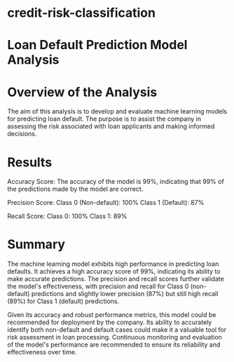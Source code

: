 # credit-risk-classification
# Loan Default Prediction Model Analysis
# Overview of the Analysis
The aim of this analysis is to develop and evaluate machine learning models for predicting loan default. The purpose is to assist the company in assessing the risk associated with loan applicants and making informed decisions.

# Results
Accuracy Score: The accuracy of the model is 99%, indicating that 99% of the predictions made by the model are correct.

Precision Score:
Class 0 (Non-default): 100%
Class 1 (Default): 87%

Recall Score:
Class 0: 100%
Class 1: 89%


# Summary
The machine learning model exhibits high performance in predicting loan defaults. It achieves a high accuracy score of 99%, indicating its ability to make accurate predictions. The precision and recall scores further validate the model's effectiveness, with precision and recall for Class 0 (non-default) predictions and slightly lower precision (87%) but still high recall (89%) for Class 1 (default) predictions.

Given its accuracy and robust performance metrics, this model could be recommended for deployment by the company. Its ability to accurately identify both non-default and default cases could make it a valuable tool for risk assessment in loan processing. Continuous monitoring and evaluation of the model's performance are recommended to ensure its reliability and effectiveness over time.


